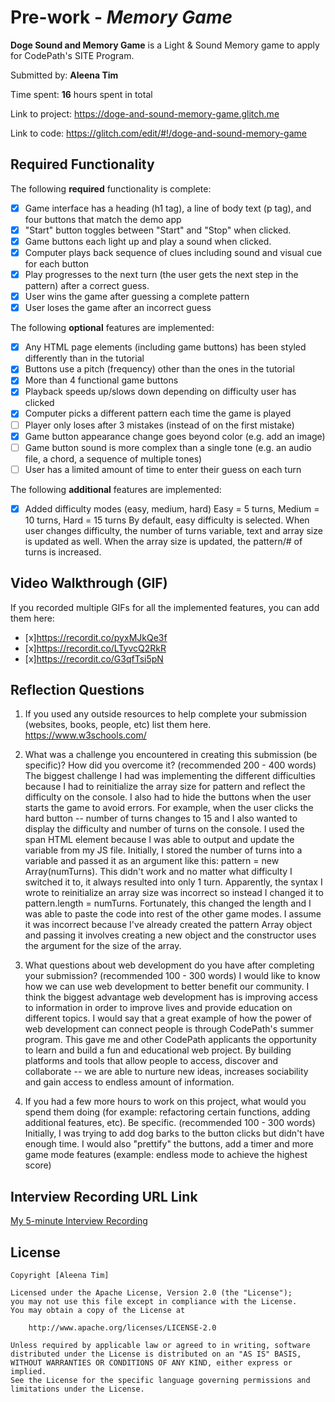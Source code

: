 # Pre-work - *Memory Game*

**Doge Sound and Memory Game** is a Light & Sound Memory game to apply for CodePath's SITE Program. 

Submitted by: **Aleena Tim**

Time spent: **16** hours spent in total

Link to project: https://doge-and-sound-memory-game.glitch.me

Link to code: https://glitch.com/edit/#!/doge-and-sound-memory-game

## Required Functionality

The following **required** functionality is complete:

* [x] Game interface has a heading (h1 tag), a line of body text (p tag), and four buttons that match the demo app
* [x] "Start" button toggles between "Start" and "Stop" when clicked. 
* [x] Game buttons each light up and play a sound when clicked. 
* [x] Computer plays back sequence of clues including sound and visual cue for each button
* [x] Play progresses to the next turn (the user gets the next step in the pattern) after a correct guess. 
* [x] User wins the game after guessing a complete pattern
* [x] User loses the game after an incorrect guess

The following **optional** features are implemented:

* [x] Any HTML page elements (including game buttons) has been styled differently than in the tutorial
* [x] Buttons use a pitch (frequency) other than the ones in the tutorial
* [x] More than 4 functional game buttons
* [x] Playback speeds up/slows down depending on difficulty user has clicked
* [x] Computer picks a different pattern each time the game is played
* [ ] Player only loses after 3 mistakes (instead of on the first mistake)
* [x] Game button appearance change goes beyond color (e.g. add an image)
* [ ] Game button sound is more complex than a single tone (e.g. an audio file, a chord, a sequence of multiple tones)
* [ ] User has a limited amount of time to enter their guess on each turn

The following **additional** features are implemented:

- [x] Added difficulty modes (easy, medium, hard) Easy = 5 turns, Medium = 10 turns, Hard = 15 turns
      By default, easy difficulty is selected. When user changes difficulty, the number of turns variable, text
      and array size is updated as well. When the array size is updated, the pattern/# of turns is increased.

## Video Walkthrough (GIF)

If you recorded multiple GIFs for all the implemented features, you can add them here:
* [x]https://recordit.co/pyxMJkQe3f
* [x]https://recordit.co/LTyvcQ2RkR
* [x]https://recordit.co/G3qfTsi5pN

## Reflection Questions
1. If you used any outside resources to help complete your submission (websites, books, people, etc) list them here. 
https://www.w3schools.com/

2. What was a challenge you encountered in creating this submission (be specific)? How did you overcome it? (recommended 200 - 400 words) 
The biggest challenge I had was implementing the different difficulties because I had to reinitialize the array size for pattern and
reflect the difficulty on the console. I also had to hide the buttons when the user starts the game to avoid errors.
For example, when the user clicks the hard button -- number of turns changes to 15 and I also wanted to display the difficulty and
number of turns on the console. I used the span HTML element because I was able to output and update the variable from my JS file.
Initially, I stored the number of turns into a variable and passed it as an argument like this: pattern = new Array(numTurns). This didn't 
work and no matter what difficulty I switched it to, it always resulted into only 1 turn. Apparently, the syntax I wrote to reinitialize 
an array size was incorrect so instead I changed it to pattern.length = numTurns. Fortunately, this changed the length and I was able to 
paste the code into rest of the other game modes. I assume it was incorrect because I've already created the pattern Array object and 
passing it involves creating a new object and the constructor uses the argument for the size of the array.

3. What questions about web development do you have after completing your submission? (recommended 100 - 300 words) 
I would like to know how we can use web development to better benefit our community. I think the biggest advantage web development has is improving access to information in order to improve lives and provide education on different topics. I would say that a great example of how the power of web development can connect people is through CodePath's summer program. This gave me and other CodePath applicants the opportunity to learn and build a fun and educational web project. By building platforms and tools that allow people to access, discover and collaborate -- we are able to nurture new ideas, increases sociability and gain access to endless amount of information.

4. If you had a few more hours to work on this project, what would you spend them doing (for example: refactoring certain functions, adding additional features, etc). Be specific. (recommended 100 - 300 words) 
Initially, I was trying to add dog barks to the button clicks but didn't have enough time. I would also "prettify" the buttons, add a timer
and more game mode features (example: endless mode to achieve the highest score)



## Interview Recording URL Link

[My 5-minute Interview Recording](your-link-here)


## License

    Copyright [Aleena Tim]

    Licensed under the Apache License, Version 2.0 (the "License");
    you may not use this file except in compliance with the License.
    You may obtain a copy of the License at

        http://www.apache.org/licenses/LICENSE-2.0

    Unless required by applicable law or agreed to in writing, software
    distributed under the License is distributed on an "AS IS" BASIS,
    WITHOUT WARRANTIES OR CONDITIONS OF ANY KIND, either express or implied.
    See the License for the specific language governing permissions and
    limitations under the License.
